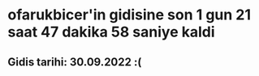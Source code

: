 # ofarukbicer'in gidisine son 1 gun 21 saat 47 dakika 58 saniye kaldi

## Gidis tarihi: 30.09.2022 :(